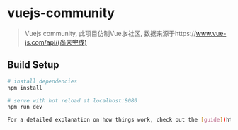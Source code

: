 # vuejs-community

> Vuejs community, 此项目仿制Vue.js社区, 数据来源于https://www.vue-js.com/api/(尚未完成)

## Build Setup

``` bash
# install dependencies
npm install

# serve with hot reload at localhost:8080
npm run dev

For a detailed explanation on how things work, check out the [guide](http://vuejs-templates.github.io/webpack/) and [docs for vue-loader](http://vuejs.github.io/vue-loader).

